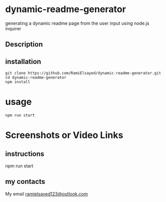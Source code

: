 # dynamic-readme-generator
generating a dynamic readme page from the user input using node.js inquirer

## Description

## installation 
```
git clone https://github.com/RamiElsayed/dynamic-readme-generator.git
cd dynamic-readme-generator
npm install 

```
# usage
```
npm run start

```
# Screenshots or Video Links

## instructions

npm run start

## my contacts 

My email ramielsayed123@outlook.com